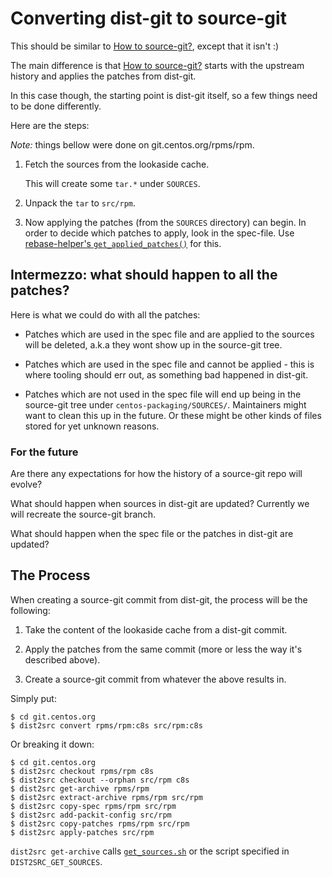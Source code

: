 # Converting dist-git to source-git

This should be similar to [How to source-git?], except that it isn't :)

The main difference is that [How to source-git?] starts with the upstream
history and applies the patches from dist-git.

In this case though, the starting point is dist-git itself, so a few things
need to be done differently.

Here are the steps:

*Note:* things bellow were done on git.centos.org/rpms/rpm.

1. Fetch the sources from the lookaside cache.

   This will create some `tar.*` under `SOURCES`.

2. Unpack the `tar` to `src/rpm`.

3. Now applying the patches (from the `SOURCES` directory) can begin. In order
   to decide which patches to apply, look in the spec-file. Use
   [rebase-helper's `get_applied_patches()`] for this.

## Intermezzo: what should happen to all the patches?

Here is what we could do with all the patches:

- Patches which are used in the spec file and are applied to the sources will
  be deleted, a.k.a they wont show up in the source-git tree.

- Patches which are used in the spec file and cannot be applied - this is
  where tooling should err out, as something bad happened in dist-git.

- Patches which are not used in the spec file will end up being in the
  source-git tree under `centos-packaging/SOURCES/`. Maintainers might want to
  clean this up in the future. Or these might be other kinds of files stored
  for yet unknown reasons.

### For the future

Are there any expectations for how the history of a source-git repo will
evolve?

What should happen when sources in dist-git are updated? Currently we will
recreate the source-git branch.

What should happen when the spec file or the patches in dist-git are updated?

## The Process

When creating a source-git commit from dist-git, the process will be the
following:

1. Take the content of the lookaside cache from a dist-git commit.

2. Apply the patches from the same commit (more or less the way it's described
   above).

3. Create a source-git commit from whatever the above results in.

Simply put:

    $ cd git.centos.org
    $ dist2src convert rpms/rpm:c8s src/rpm:c8s

Or breaking it down:

    $ cd git.centos.org
    $ dist2src checkout rpms/rpm c8s
    $ dist2src checkout --orphan src/rpm c8s
    $ dist2src get-archive rpms/rpm
    $ dist2src extract-archive rpms/rpm src/rpm
    $ dist2src copy-spec rpms/rpm src/rpm
    $ dist2src add-packit-config src/rpm
    $ dist2src copy-patches rpms/rpm src/rpm
    $ dist2src apply-patches src/rpm

`dist2src get-archive` calls [`get_sources.sh`] or the script specified in
`DIST2SRC_GET_SOURCES`.

[How to source-git?]: https://packit.dev/docs/how-to-source-git
[`get_sources.sh`]: https://wiki.centos.org/Sources#get_sources.sh_script
[rebase-helper's `get_applied_patches()`]: https://github.com/rebase-helper/rebase-helper/blob/e98f4f6b14e2ca2e8cbb8a8fbeb6935e5d0cf289/rebasehelper/specfile.py#L351
